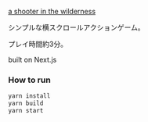 [a shooter in the wilderness](https://siw.nyaw.net/) 

シンプルな横スクロールアクションゲーム。

プレイ時間約3分。

built on Next.js

### How to run

```bash
yarn install
yarn build
yarn start
```

